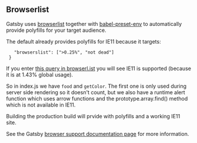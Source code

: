 ## Browserlist

Gatsby uses [browserlist](https://github.com/browserslist/browserslist) together with [babel-preset-env](https://blog.jakoblind.no/babel-preset-env/) to automatically provide polyfills for your target audience.

The default already provides polyfills for IE11 because it targets:

```{
   "browserslist": [">0.25%", "not dead"]
 }
```

If you enter [this query in browserl.ist](https://browserl.ist/?q=%3E0.25%25%2C+not+dead) you will see IE11 is supported (because it is at 1.43% global usage).

So in index.js we have `food` and `getColor`. The first one is only used during server side rendering 
so it doesn't count, but we also have a runtime alert function which uses arrow functions
and the prototype.array.find() method which is not available in IE11.

Building the production build will prvide with polyfills and a working IE11 site.

See the Gatsby [browser support documentation page](https://www.gatsbyjs.org/docs/browser-support.) for more information.

